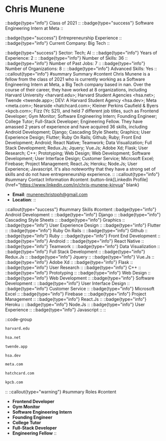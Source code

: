 # Chris Munene
::badge{type="info"}
Class of 2021
::
::badge{type="success"}
Software Engineering Intern at Meta
::

::badge{type="success"}
Entrepreneurship Experience
::
::badge{type="info"}
Current Company: Big Tech
::

::badge{type="success"}
Sector: Tech; AI
::
::badge{type="info"}
Years of Experience: 2
::
::badge{type="info"}
Number of Skills: 36
::
::badge{type="info"}
Number of Past Jobs: 7
::
::badge{type="info"}
Number of Organizations: 8
::
::badge{type="info"}
Advanced Skills: Yes
::
::callout{type="info"}
#summary
Summary
#content
Chris Munene is a fellow from the class of 2021 who is currently working as a Software Engineering Intern at Meta, a Big Tech company based in nan. Over the course of their career, they have worked at 8 organizations, including Harvard University <harvard.edu>; Harvard Student Agencies <hsa.net>; Twende <twende.app>; DEV: A Harvard Student Agency <hsa.dev>; Meta <meta.com>; Nearside <hatchcard.com>; Kleiner Perkins Caufield & Byers <kpcb.com>; Fizz (Yc S21), and held 7 different job titles, such as Frontend Developer; Gym Monitor; Software Engineering Intern; Founding Engineer; College Tutor; Full-Stack Developer; Engineering Fellow. They have amassed 2 years of experience and have acquired 36 skills, including Android Development; Django; Cascading Style Sheets; Graphics; User Experience Design; Flutter; Ruby On Rails; Github; Ruby; Front End Development; Android; React Native; Teamwork; Data Visualization; Full Stack Development; Redux.Js; Jquery; Vue.Js; Adobe Xd; Flask; User Research; C++; Prototyping; Web Design; Web Development; Software Development; User Interface Design; Customer Service; Microsoft Excel; Firebase; Project Management; React.Js; Heroku; Node.Js; User Experience; Javascript. It's also noteworthy that they have a strong set of skills and do not have entrepreneurship experience.
::
::callout{type="info"}
#summary
Contact Information
#content
:button-link[LinkedIn Profile]{href="https://www.linkedin.com/in/chris-munene-kinyua" blank}
- **Email**: munenechristoph@gmail.com
- **Location**: 
::

::callout{type="success"}
#summary
Skills
#content
::badge{type="info"}
Android Development
::
::badge{type="info"}
Django
::
::badge{type="info"}
Cascading Style Sheets
::
::badge{type="info"}
Graphics
::
::badge{type="info"}
User Experience Design
::
::badge{type="info"}
Flutter
::
::badge{type="info"}
Ruby On Rails
::
::badge{type="info"}
Github
::
::badge{type="info"}
Ruby
::
::badge{type="info"}
Front End Development
::
::badge{type="info"}
Android
::
::badge{type="info"}
React Native
::
::badge{type="info"}
Teamwork
::
::badge{type="info"}
Data Visualization
::
::badge{type="info"}
Full Stack Development
::
::badge{type="info"}
Redux.Js
::
::badge{type="info"}
Jquery
::
::badge{type="info"}
Vue.Js
::
::badge{type="info"}
Adobe Xd
::
::badge{type="info"}
Flask
::
::badge{type="info"}
User Research
::
::badge{type="info"}
C++
::
::badge{type="info"}
Prototyping
::
::badge{type="info"}
Web Design
::
::badge{type="info"}
Web Development
::
::badge{type="info"}
Software Development
::
::badge{type="info"}
User Interface Design
::
::badge{type="info"}
Customer Service
::
::badge{type="info"}
Microsoft Excel
::
::badge{type="info"}
Firebase
::
::badge{type="info"}
Project Management
::
::badge{type="info"}
React.Js
::
::badge{type="info"}
Heroku
::
::badge{type="info"}
Node.Js
::
::badge{type="info"}
User Experience
::
::badge{type="info"}
Javascript
::
::

::code-group
```bash [Harvard University]
harvard.edu
```
```bash [Harvard Student Agencies]
hsa.net
```
```bash [Twende]
twende.app
```
```bash [DEV: A Harvard Student Agency]
hsa.dev
```
```bash [Meta]
meta.com
```
```bash [Nearside]
hatchcard.com
```
```bash [Kleiner Perkins Caufield & Byers]
kpcb.com
```
::
::callout{type="warning"}
#summary
Roles
#content
- **Frontend Developer**
- **Gym Monitor**
- **Software Engineering Intern**
- **Founding Engineer**
- **College Tutor**
- **Full-Stack Developer**
- **Engineering Fellow**
::

